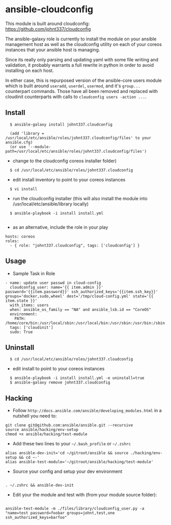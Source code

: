 ansible-cloudconfig
===================

This module is built around cloudconfig: https://github.com/johnt337/cloudconfig



The ansible-galaxy role is currently to install the module on your ansible management host
as well as the cloudconfig utility on each of your coreos instances that your ansible host is managing.


Since its really only parsing and updating yaml with some file writing and validation, 
it probably warrants a full rewrite in python in order to avoid installing
on each host.


In either case, this is repurposed version of the ansible-core users module which is
built around ```useradd```, ```userdel```, ```usermod```, and it's ```group...``` counterpart commands.
Those have all been removed and replaced with cloudinit counterparts with calls to ```cloudconfig users -action ...```.



Install
-------

```
  $ ansible-galaxy install johnt337.cloudconfig

  (add 'library = /usr/local/etc/ansible/roles/johnt337.cloudconfig/files' to your ansible.cfg)
  (or use '--module-path=/usr/local/etc/ansible/roles/johnt337.cloudconfig/files')
```

- change to the cloudconfig coreos installer folder)

```
  $ cd /usr/local/etc/ansible/roles/johnt337.cloudconfig
```

- edit install inventory to point to your coreos instances

```
  $ vi install
```

- run the cloudconfig installer (this will also install the module into /usr/local/etc/ansible/library locally)
```
  $ ansible-playbook -i install install.yml


```

- as an alternative, include the role in your play

```
hosts: coreos
roles:
  - { role: "johnt337.cloudconfig", tags: ['cloudconfig'] }
```

Usage
-----

- Sample Task in Role

```
- name: update user passwd in cloud-config
  cloudconfig_user: name='{{ item.admin }}' password='{{item.password}}' ssh_authorized_keys='{{item.ssh_key}}' groups='docker,sudo,wheel' dest='/tmp/cloud-config.yml' state='{{ item.state }}'
  with_items: users
  when: ansible_os_family == "NA" and ansible_lsb.id == "CoreOS"
  environment:
    PATH: /home/core/bin:/usr/local/sbin:/usr/local/bin:/usr/sbin:/usr/bin:/sbin:/bin:/opt/bin
  tags: ['cloudinit']
  sudo: True
```


Uninstall
---------

```
  $ cd /usr/local/etc/ansible/roles/johnt337.cloudconfig
```

- edit install to point to your coreos instances

```
  $ ansible-playbook -i install install.yml -e uninstall=true
  $ ansible-galaxy remove johnt337.cloudconfig
```

Hacking
-------
- Follow ```http://docs.ansible.com/ansible/developing_modules.html``` in a nutshell you need to:

```
git clone git@github.com:ansible/ansible.git --recursive
source ansible/hacking/env-setup
chmod +x ansible/hacking/test-module
```

- Add these two lines to your ```~/.bash_profile``` or ```~/.zshrc```

```
alias ansible-dev-init='cd ~/gitroot/ansible && source ./hacking/env-setup && cd ~-'
alias ansible-test-module='~/gitroot/ansible/hacking/test-module'

```

- Source your config and setup your dev environment

```

. ~/.zshrc && ansible-dev-init

```

- Edit your the module and test with (from your module source folder):

```

ansible-test-module -m ./files/library/cloudconfig_user.py -a "name=test password=foobar groups=johnt,test,one ssh_authorized_keys=barfoo"

```
